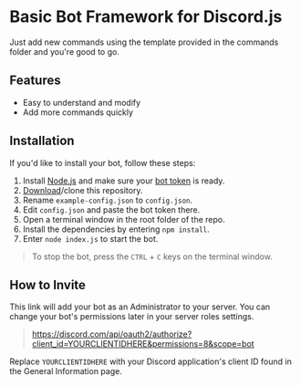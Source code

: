 # Basic Bot Framework for Discord.js

Just add new commands using the template provided in the commands folder and you're good to go.

## Features

- Easy to understand and modify
- Add more commands quickly

## Installation

If you'd like to install your bot, follow these steps:

1. Install [Node.js](https://nodejs.org/) and make sure your [bot token](https://discord.com/developers/applications/) is ready.
2. [Download](https://github.com/Zer0HD/Discord.js-Framework/archive/master.zip)/clone this repository.
3. Rename `example-config.json` to `config.json`.
4. Edit `config.json` and paste the bot token there.
5. Open a terminal window in the root folder of the repo.
6. Install the dependencies by entering `npm install`.
7. Enter `node index.js` to start the bot.

> To stop the bot, press the `CTRL` + `C` keys on the terminal window.

## How to Invite

This link will add your bot as an Administrator to your server. You can change your bot's permissions later in your server roles settings.

> https://discord.com/api/oauth2/authorize?client_id=YOURCLIENTIDHERE&permissions=8&scope=bot

Replace `YOURCLIENTIDHERE` with your Discord application's client ID found in the General Information page.
